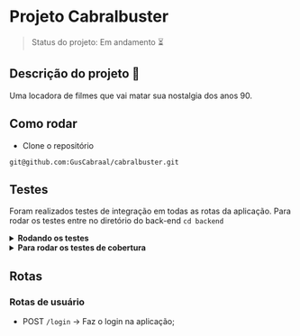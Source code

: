 # Projeto Cabralbuster

> Status do projeto: Em andamento ⏳


## Descrição do projeto :dvd:

Uma locadora de filmes que vai matar sua nostalgia dos anos 90.

## Como rodar

- Clone o repositório 
```
git@github.com:GusCabraal/cabralbuster.git
```


## Testes
Foram realizados testes de integração em todas as rotas da aplicação. Para rodar os testes entre no diretório do back-end `cd backend`


<details>
<summary><strong> Rodando os testes </strong></summary><br />

- Execute o comando:
 ```
 npm test
 ```

![cobertura_de_testes](testes.png)

</details>

<details>
<summary><strong>Para rodar os testes de cobertura</strong></summary><br />

- Execute a cobertura de testes:
 ```
 npm run test:coverage
 ```

</details>

## Rotas

### Rotas de usuário

- POST `/login` -> Faz o login na aplicação;

